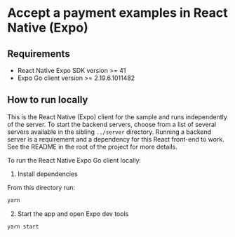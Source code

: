 # Accept a payment examples in React Native (Expo)

## Requirements

- React Native Expo SDK version >= 41
- Expo Go client version >= 2.19.6.1011482

## How to run locally

This is the React Native (Expo) client for the sample and runs independently of
the server. To start the backend servers, choose from a list of several servers
available in the sibling `../server` directory. Running a backend server is a
requirement and a dependency for this React front-end to work. See the README in
the root of the project for more details.

To run the React Native Expo Go client locally:

1. Install dependencies

From this directory run:

```sh
yarn
```

2. Start the app and open Expo dev tools

```sh
yarn start
```
